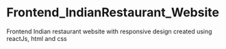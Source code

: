 # Frontend_IndianRestaurant_Website
Frontend Indian restaurant website with responsive design created using reactJs, html and css
